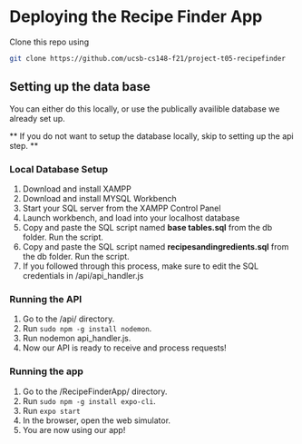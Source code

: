 # Deploying the Recipe Finder App

Clone this repo using 
```bash
git clone https://github.com/ucsb-cs148-f21/project-t05-recipefinder
```

## Setting up the data base

You can either do this locally, or use the publically availible database we already set up. 

** If you do not want to setup the database locally, skip to setting up the api step.  **

### Local Database Setup

1. Download and install XAMPP
2. Download and install MYSQL Workbench
3. Start your SQL server from the XAMPP Control Panel
4. Launch workbench, and load into your localhost database
5. Copy and paste the SQL script named **base tables.sql** from the db folder. Run the script.
6. Copy and paste the SQL script named **recipesandingredients.sql** from the db folder. Run the script.
7. If you followed through this process, make sure to edit the SQL credentials in /api/api\_handler.js

### Running the API

1. Go to the /api/ directory.
2. Run `sudo npm -g install nodemon`.
3. Run nodemon api\_handler.js.
4. Now our API is ready to receive and process requests!

### Running the app

1. Go to the /RecipeFinderApp/ directory.
2. Run `sudo npm -g install expo-cli`.
3. Run `expo start`
4. In the browser, open the web simulator.
5. You are now using our app!
